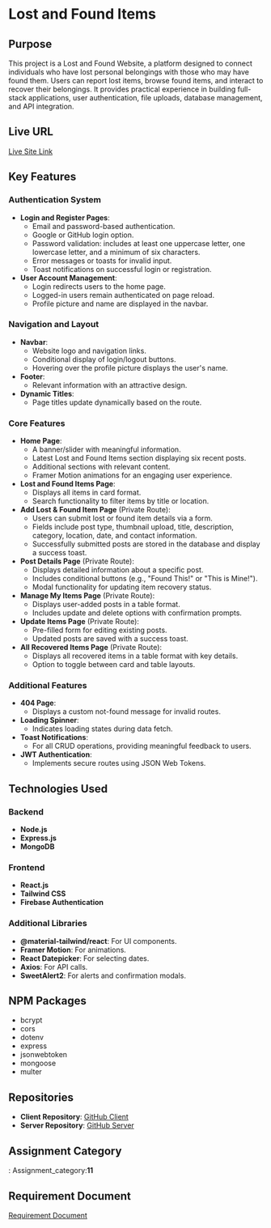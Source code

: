 # Lost and Found Items

## Purpose

This project is a Lost and Found Website, a platform designed to connect individuals who have lost personal belongings with those who may have found them. Users can report lost items, browse found items, and interact to recover their belongings. It provides practical experience in building full-stack applications, user authentication, file uploads, database management, and API integration.

## Live URL

[Live Site Link](https://whereisit-84e04.web.app)

## Key Features

### Authentication System

- **Login and Register Pages**:
  - Email and password-based authentication.
  - Google or GitHub login option.
  - Password validation: includes at least one uppercase letter, one lowercase letter, and a minimum of six characters.
  - Error messages or toasts for invalid input.
  - Toast notifications on successful login or registration.
- **User Account Management**:
  - Login redirects users to the home page.
  - Logged-in users remain authenticated on page reload.
  - Profile picture and name are displayed in the navbar.

### Navigation and Layout

- **Navbar**:
  - Website logo and navigation links.
  - Conditional display of login/logout buttons.
  - Hovering over the profile picture displays the user's name.
- **Footer**:
  - Relevant information with an attractive design.
- **Dynamic Titles**:
  - Page titles update dynamically based on the route.

### Core Features

- **Home Page**:
  - A banner/slider with meaningful information.
  - Latest Lost and Found Items section displaying six recent posts.
  - Additional sections with relevant content.
  - Framer Motion animations for an engaging user experience.
- **Lost and Found Items Page**:
  - Displays all items in card format.
  - Search functionality to filter items by title or location.
- **Add Lost & Found Item Page** (Private Route):
  - Users can submit lost or found item details via a form.
  - Fields include post type, thumbnail upload, title, description, category, location, date, and contact information.
  - Successfully submitted posts are stored in the database and display a success toast.
- **Post Details Page** (Private Route):
  - Displays detailed information about a specific post.
  - Includes conditional buttons (e.g., "Found This!" or "This is Mine!").
  - Modal functionality for updating item recovery status.
- **Manage My Items Page** (Private Route):
  - Displays user-added posts in a table format.
  - Includes update and delete options with confirmation prompts.
- **Update Items Page** (Private Route):
  - Pre-filled form for editing existing posts.
  - Updated posts are saved with a success toast.
- **All Recovered Items Page** (Private Route):
  - Displays all recovered items in a table format with key details.
  - Option to toggle between card and table layouts.

### Additional Features

- **404 Page**:
  - Displays a custom not-found message for invalid routes.
- **Loading Spinner**:
  - Indicates loading states during data fetch.
- **Toast Notifications**:
  - For all CRUD operations, providing meaningful feedback to users.
- **JWT Authentication**:
  - Implements secure routes using JSON Web Tokens.

## Technologies Used

### Backend

- **Node.js**
- **Express.js**
- **MongoDB**

### Frontend

- **React.js**
- **Tailwind CSS**
- **Firebase Authentication**

### Additional Libraries

- **@material-tailwind/react**: For UI components.
- **Framer Motion**: For animations.
- **React Datepicker**: For selecting dates.
- **Axios**: For API calls.
- **SweetAlert2**: For alerts and confirmation modals.

## NPM Packages

- bcrypt
- cors
- dotenv
- express
- jsonwebtoken
- mongoose
- multer

## Repositories

- **Client Repository**: [GitHub Client](https://classroom.github.com/a/OeQd7p08)
- **Server Repository**: [GitHub Server](https://classroom.github.com/a/Kdivoc6q)

## Assignment Category

: Assignment_category:**11**

## Requirement Document

[Requirement Document](https://docs.google.com/document/d/1dZq4ULnHorWnGcxBWFRcxq7a4wuGuxigUF-NY-uRX2o/edit?usp=sharing)
